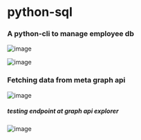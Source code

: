 # python-sql


### A python-cli to manage employee db

![image](https://github.com/user-attachments/assets/b91cf6ef-2ac9-427f-b15f-ab1a1f619ff5)


![image](https://github.com/user-attachments/assets/5d755601-bfec-43e3-bffb-d5e498b18322)


### Fetching data from meta graph api

![image](https://github.com/user-attachments/assets/1bd59286-43ac-4b36-a680-3d12ec3878f5)

##### testing endpoint at graph api explorer
![image](https://github.com/user-attachments/assets/dd26b2d0-e4c9-44a3-b261-e65682c422b8)



